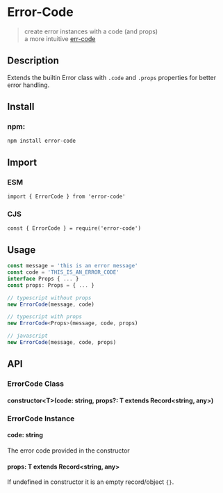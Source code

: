 # Error-Code

> create error instances with a code (and props)<br/>
> a more intuitive [err-code](https://github.com/IndigoUnited/js-err-code)<br/>

## Description

Extends the builtin Error class with `.code` and `.props` properties for better error handling.

## Install

### npm:

`npm install error-code`

## Import

### ESM

`import { ErrorCode } from 'error-code'`

### CJS

`const { ErrorCode } = require('error-code')`

## Usage

```ts
const message = 'this is an error message'
const code = 'THIS_IS_AN_ERROR_CODE'
interface Props { ... }
const props: Props = { ... }

// typescript without props
new ErrorCode(message, code)

// typescript with props
new ErrorCode<Props>(message, code, props)

// javascript
new ErrorCode(message, code, props)
```

## API

### ErrorCode Class

#### constructor\<T\>(code: string, props?: T extends Record<string, any>)

### ErrorCode Instance

#### code: string

The error code provided in the constructor

#### props: T extends Record<string, any>

If undefined in constructor it is an empty record/object `{}`.

